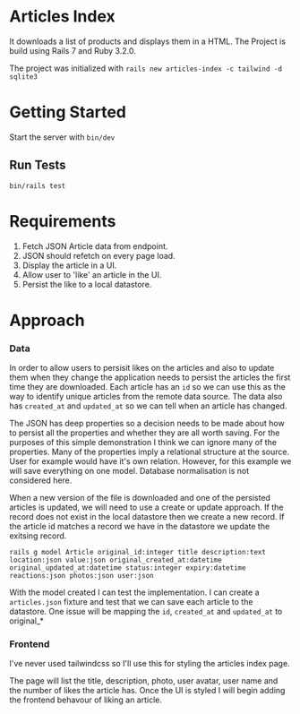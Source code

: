 # Articles Index

It downloads a list of products and displays them in a HTML. The Project is build using Rails 7 and Ruby 3.2.0. 


The project was initialized with `rails new articles-index -c tailwind -d sqlite3`

# Getting Started

Start the server with `bin/dev`

## Run Tests

`bin/rails test`

# Requirements

1. Fetch JSON Article data from endpoint.
2. JSON should refetch on every page load.
3. Display the article in a UI.
4. Allow user to 'like' an article in the UI.
5. Persist the like to a local datastore.

# Approach
### Data

In order to allow users to persisit likes on the articles and also to update them when they change the application needs to persist the articles the first time they are downloaded. Each article has an `id` so we can use this as the way to identify unique articles from the remote data source. The data also has `created_at` and `updated_at` so we can tell when an article has changed.

The JSON has deep properties so a decision needs to be made about how to persist all the properties and whether they are all worth saving. For the purposes of this simple demonstration I think we can ignore many of the properties. Many of the properties imply a relational structure at the source. User for example would have it's own relation. However, for this example we will save everything on one model. Database normalisation is not considered here.

When a new version of the file is downloaded and one of the persisted articles is updated, we will need to use a create or update approach. If the record does not exist in the local datastore then we create a new record. If the article id matches a record we have in the datastore we update the exitsing record.

```
rails g model Article original_id:integer title description:text location:json value:json original_created_at:datetime original_updated_at:datetime status:integer expiry:datetime reactions:json photos:json user:json
```

With the model created I can test the implementation. I can create a `articles.json` fixture and test that we can save each article to the datastore. One issue will be mapping the `id`, `created_at` and `updated_at` to original_*

### Frontend
I've never used tailwindcss so I'll use this for styling the articles index page.

The page will list the title, description, photo, user avatar, user name and the number of likes the article has. Once the UI is styled I will begin adding the frontend behavour of liking an article.



